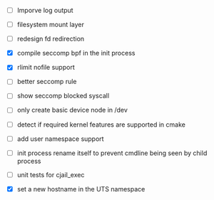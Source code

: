  - [ ] Imporve log output
 - [ ] filesystem mount layer
 - [ ] redesign fd redirection
 - [x] compile seccomp bpf in the init process
 - [x] rlimit nofile support
 - [ ] better seccomp rule
 - [ ] show seccomp blocked syscall
 - [ ] only create basic device node in /dev
 - [ ] detect if required kernel features are supported in cmake
 - [ ] add user namespace support
 - [ ] init process rename itself to prevent cmdline being seen by child process
 - [ ] unit tests for cjail_exec
 - [x] set a new hostname in the UTS namespace

